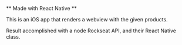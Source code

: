 ** Made with React Native **

This is an iOS app that renders a webview with the given products. 

Result accomplished with a node Rockseat API, and their React Native class.
